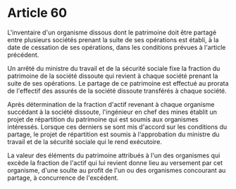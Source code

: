 # Article 60

L'inventaire d'un organisme dissous dont le patrimoine doit être partagé entre plusieurs sociétés prenant la suite de ses opérations est établi, à la date de cessation de ses opérations, dans les conditions prévues à l'article précédent.

Un arrêté du ministre du travail et de la sécurité sociale fixe la fraction du patrimoine de la société dissoute qui revient à chaque société prenant la suite de ses opérations. Le partage de ce patrimoine est effectué au prorata de l'effectif des assurés de la société dissoute transférés à chaque société.

Après détermination de la fraction d'actif revenant à chaque organisme succédant à la société dissoute, l'ingénieur en chef des mines établit un projet de répartition du patrimoine qui est soumis aux organismes intéressés. Lorsque ces derniers se sont mis d'accord sur les conditions du partage, le projet de répartition est soumis à l'approbation du ministre du travail et de la sécurité sociale qui le rend exécutoire.

La valeur des éléments du patrimoine attribués à l'un des organismes qui excède la fraction de l'actif qui lui revient donne lieu au versement par cet organisme, d'une soulte au profit de l'un ou des organismes concourant au partage, à concurrence de l'excédent.
